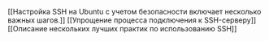 [[Настройка SSH на Ubuntu с учетом безопасности включает несколько важных шагов.]]
[[Упрощение процесса подключения к SSH-серверу]]
[[Описание нескольких лучших практик по использованию SSH]]
